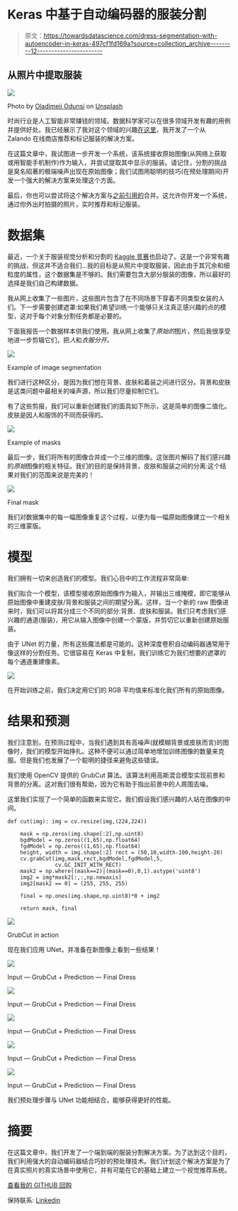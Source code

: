 # Keras 中基于自动编码器的服装分割

> 原文：<https://towardsdatascience.com/dress-segmentation-with-autoencoder-in-keras-497cf1fd169a?source=collection_archive---------12----------------------->

## 从照片中提取服装

![](img/7fc32425bcfbc85d0be4c7904c354ecb.png)

Photo by [Oladimeji Odunsi](https://unsplash.com/@oladimeg?utm_source=medium&utm_medium=referral) on [Unsplash](https://unsplash.com?utm_source=medium&utm_medium=referral)

时尚行业是人工智能非常赚钱的领域。数据科学家可以在很多领域开发有趣的用例并提供好处。我已经展示了我对这个领域的兴趣[在这里](/zalando-dress-recomendation-and-tagging-f38e1cbfc4a9)，我开发了一个从 Zalando 在线商店推荐和标记服装的解决方案。

在这篇文章中，我试图进一步开发一个系统，该系统接收原始图像(从网络上获取或用智能手机制作)作为输入，并尝试提取其中显示的服装。请记住，分割的挑战是臭名昭著的极端噪声出现在原始图像；我们试图用聪明的技巧(在预处理期间)开发一个强大的解决方案来处理这个方面。

最后，你也可以尝试将这个解决方案与[之前引用的](/zalando-dress-recomendation-and-tagging-f38e1cbfc4a9)合并。这允许你开发一个系统，通过你外出时拍摄的照片，实时推荐和标记服装。

# 数据集

最近，一个关于服装视觉分析和分割的 [Kaggle 竞赛](https://www.kaggle.com/c/imaterialist-fashion-2019-FGVC6)也启动了。这是一个非常有趣的挑战，但这并不适合我们…我的目标是从照片中提取服装，因此由于其冗余和细粒度的属性，这个数据集是不够的。我们需要包含大部分服装的图像，所以最好的选择是我们自己构建数据。

我从网上收集了一些图片，这些图片包含了在不同场景下穿着不同类型女装的人们。下一步需要创建遮罩:如果我们希望训练一个能够只关注真正感兴趣的点的模型，这对于每个对象分割任务都是必要的。

下面我报告一个数据样本供我们使用。我从网上收集了*原始的*图片，然后我很享受地进一步剪辑它们，把*人*和*衣服分开。*

![](img/6388ac76594949f3704f98a013d1ce01.png)

Example of image segmentation

我们进行这种区分，是因为我们想在背景、皮肤和着装之间进行区分。背景和皮肤是这类问题中最相关的噪声源，所以我们尽量抑制它们。

有了这些剪报，我们可以重新创建我们的面具如下所示，这是简单的图像二值化。皮肤是因人和服饰的不同而获得的。

![](img/a43fce1b2212be43d6292b5217a79605.png)

Example of masks

最后一步，我们将所有的图像合并成一个三维的图像。这张图片解码了我们感兴趣的*原始*图像的相关特征。我们的目的是保持背景，皮肤和服装之间的分离:这个结果对我们的范围来说是完美的！

![](img/2b9938bd1c187a302dea92bbb2fb2394.png)

Final mask

我们对数据集中的每一幅图像重复这个过程，以便为每一幅原始图像建立一个相关的三维蒙版。

# 模型

我们拥有一切来创造我们的模型。我们心目中的工作流程非常简单:

我们拟合一个模型，该模型接收原始图像作为输入，并输出三维掩模，即它能够从原始图像中重建皮肤/背景和服装之间的期望分离。这样，当一个新的 raw 图像进来时，我们可以将其分成三个不同的部分:背景、皮肤和服装。我们只考虑我们感兴趣的通道(服装)，用它从输入图像中创建一个蒙版，并剪切它以重新创建原始服装。

由于 UNet 的力量，所有这些魔法都是可能的。这种深度卷积自动编码器通常用于像这样的分割任务。它很容易在 Keras 中复制，我们训练它为我们想要的遮罩的每个通道重建像素。

![](img/f5ad863849b7dd44e99f85363d4849de.png)

在开始训练之前，我们决定用它们的 RGB 平均值来标准化我们所有的原始图像。

# 结果和预测

我们注意到，在预测过程中，当我们遇到具有高噪声(就模糊背景或皮肤而言)的图像时，我们的模型开始挣扎。这种不便可以通过简单地增加训练图像的数量来克服。但是我们也发展了一个聪明的捷径来避免这些错误。

我们使用 OpenCV 提供的 GrubCut 算法。该算法利用高斯混合模型实现前景和背景的分离。这对我们很有帮助，因为它有助于指出前景中的人周围去噪。

这里我们实现了一个简单的函数来实现它。我们假设我们感兴趣的人站在图像的中间。

```
def cut(img): img = cv.resize(img,(224,224))

    mask = np.zeros(img.shape[:2],np.uint8)
    bgdModel = np.zeros((1,65),np.float64)
    fgdModel = np.zeros((1,65),np.float64)
    height, width = img.shape[:2] rect = (50,10,width-100,height-20)
    cv.grabCut(img,mask,rect,bgdModel,fgdModel,5,
               cv.GC_INIT_WITH_RECT)
    mask2 = np.where((mask==2)|(mask==0),0,1).astype('uint8')
    img2 = img*mask2[:,:,np.newaxis]
    img2[mask2 == 0] = (255, 255, 255)

    final = np.ones(img.shape,np.uint8)*0 + img2

    return mask, final
```

![](img/149e67d5214d7a4e3b9a738711e4692b.png)

GrubCut in action

现在我们应用 UNet，并准备在新图像上看到一些结果！

![](img/393458619150be6abc29ff8f62e59bcc.png)

Input — GrubCut + Prediction — Final Dress

![](img/37d8ff5643c1fea6775eb4b64951e3db.png)

Input — GrubCut + Prediction — Final Dress

![](img/3135f3577a1cdded1a572076b694cc5d.png)

Input — GrubCut + Prediction — Final Dress

![](img/e88bb839ca1a094b0b8f3fafa2466b03.png)

Input — GrubCut + Prediction — Final Dress

![](img/8101aa51b67abb9667b4c9deee60a791.png)

Input — GrubCut + Prediction — Final Dress

我们预处理步骤与 UNet 功能相结合，能够获得更好的性能。

# 摘要

在这篇文章中，我们开发了一个端到端的服装分割解决方案。为了达到这个目的，我们利用强大的自动编码器结合巧妙的预处理技术。我们计划这个解决方案是为了在真实照片的真实场景中使用它，并有可能在它的基础上建立一个视觉推荐系统。

[查看我的 GITHUB 回购 ](https://github.com/cerlymarco/MEDIUM_NoteBook)

保持联系: [Linkedin](https://www.linkedin.com/in/marco-cerliani-b0bba714b/)